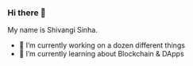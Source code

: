 ### Hi there 👋

My name is Shivangi Sinha.

<!--
**mewdew/mewdew** is a ✨ _special_ ✨ repository because its `README.md` (this file) appears on your GitHub profile.

Here are some ideas to get you started:

-->

- 🔭 I’m currently working on a dozen different things
- 🌱 I’m currently learning about Blockchain & DApps

<!-- 
- 💬 Ask me about anything 
- 📫 How to reach me: 
- 😄 Pronouns: ...
- ⚡ Fun fact: ...
 -->
